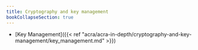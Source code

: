 ```yaml
---
title: Cryptography and key management
bookCollapseSection: true
---
```


* [Key Management]({{< ref "acra/acra-in-depth/cryptography-and-key-management/key_management.md" >}})